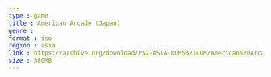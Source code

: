 ```yaml
---
type : game
title : American Arcade (Japan)
genre : 
format : iso
region : asia
link : https://archive.org/download/PS2-ASIA-ROMS321COM/American%20Arcade%20%28Japan%29.7z
size : 380MB
---
```

